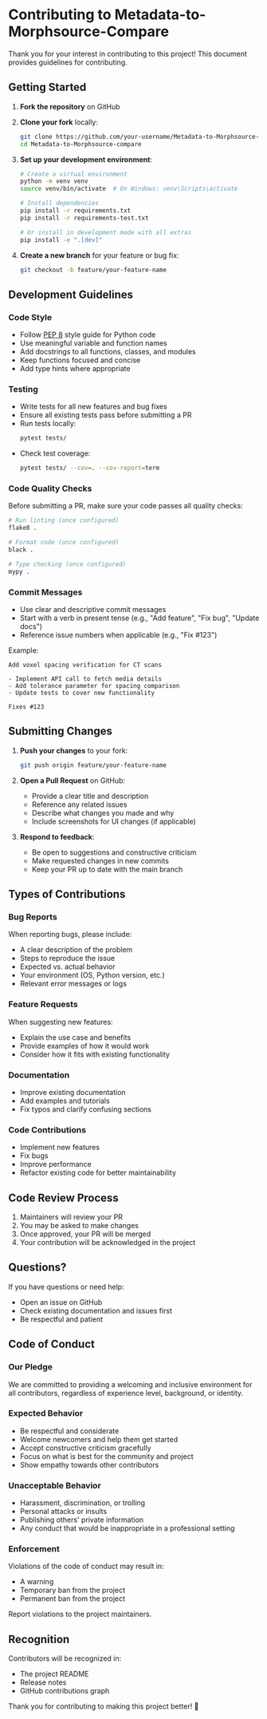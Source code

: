 # Contributing to Metadata-to-Morphsource-Compare

Thank you for your interest in contributing to this project! This document provides guidelines for contributing.

## Getting Started

1. **Fork the repository** on GitHub
2. **Clone your fork** locally:
   ```bash
   git clone https://github.com/your-username/Metadata-to-Morphsource-compare.git
   cd Metadata-to-Morphsource-compare
   ```

3. **Set up your development environment**:
   ```bash
   # Create a virtual environment
   python -m venv venv
   source venv/bin/activate  # On Windows: venv\Scripts\activate
   
   # Install dependencies
   pip install -r requirements.txt
   pip install -r requirements-test.txt
   
   # Or install in development mode with all extras
   pip install -e ".[dev]"
   ```

4. **Create a new branch** for your feature or bug fix:
   ```bash
   git checkout -b feature/your-feature-name
   ```

## Development Guidelines

### Code Style

- Follow [PEP 8](https://pep8.org/) style guide for Python code
- Use meaningful variable and function names
- Add docstrings to all functions, classes, and modules
- Keep functions focused and concise
- Add type hints where appropriate

### Testing

- Write tests for all new features and bug fixes
- Ensure all existing tests pass before submitting a PR
- Run tests locally:
  ```bash
  pytest tests/
  ```
- Check test coverage:
  ```bash
  pytest tests/ --cov=. --cov-report=term
  ```

### Code Quality Checks

Before submitting a PR, make sure your code passes all quality checks:

```bash
# Run linting (once configured)
flake8 .

# Format code (once configured)
black .

# Type checking (once configured)
mypy .
```

### Commit Messages

- Use clear and descriptive commit messages
- Start with a verb in present tense (e.g., "Add feature", "Fix bug", "Update docs")
- Reference issue numbers when applicable (e.g., "Fix #123")

Example:
```
Add voxel spacing verification for CT scans

- Implement API call to fetch media details
- Add tolerance parameter for spacing comparison
- Update tests to cover new functionality

Fixes #123
```

## Submitting Changes

1. **Push your changes** to your fork:
   ```bash
   git push origin feature/your-feature-name
   ```

2. **Open a Pull Request** on GitHub:
   - Provide a clear title and description
   - Reference any related issues
   - Describe what changes you made and why
   - Include screenshots for UI changes (if applicable)

3. **Respond to feedback**:
   - Be open to suggestions and constructive criticism
   - Make requested changes in new commits
   - Keep your PR up to date with the main branch

## Types of Contributions

### Bug Reports

When reporting bugs, please include:
- A clear description of the problem
- Steps to reproduce the issue
- Expected vs. actual behavior
- Your environment (OS, Python version, etc.)
- Relevant error messages or logs

### Feature Requests

When suggesting new features:
- Explain the use case and benefits
- Provide examples of how it would work
- Consider how it fits with existing functionality

### Documentation

- Improve existing documentation
- Add examples and tutorials
- Fix typos and clarify confusing sections

### Code Contributions

- Implement new features
- Fix bugs
- Improve performance
- Refactor existing code for better maintainability

## Code Review Process

1. Maintainers will review your PR
2. You may be asked to make changes
3. Once approved, your PR will be merged
4. Your contribution will be acknowledged in the project

## Questions?

If you have questions or need help:
- Open an issue on GitHub
- Check existing documentation and issues first
- Be respectful and patient

## Code of Conduct

### Our Pledge

We are committed to providing a welcoming and inclusive environment for all contributors, regardless of experience level, background, or identity.

### Expected Behavior

- Be respectful and considerate
- Welcome newcomers and help them get started
- Accept constructive criticism gracefully
- Focus on what is best for the community and project
- Show empathy towards other contributors

### Unacceptable Behavior

- Harassment, discrimination, or trolling
- Personal attacks or insults
- Publishing others' private information
- Any conduct that would be inappropriate in a professional setting

### Enforcement

Violations of the code of conduct may result in:
- A warning
- Temporary ban from the project
- Permanent ban from the project

Report violations to the project maintainers.

## Recognition

Contributors will be recognized in:
- The project README
- Release notes
- GitHub contributions graph

Thank you for contributing to making this project better! 🎉
